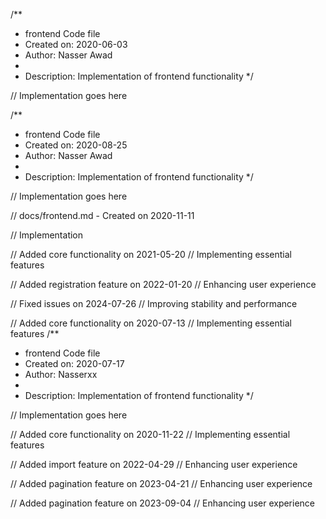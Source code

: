 /**
 * frontend Code file
 * Created on: 2020-06-03
 * Author: Nasser Awad
 *
 * Description: Implementation of frontend functionality
 */
 
// Implementation goes here

/**
 * frontend Code file
 * Created on: 2020-08-25
 * Author: Nasser Awad
 *
 * Description: Implementation of frontend functionality
 */
 
// Implementation goes here

// docs/frontend.md - Created on 2020-11-11

// Implementation

// Added core functionality on 2021-05-20
// Implementing essential features

// Added registration feature on 2022-01-20
// Enhancing user experience

// Fixed issues on 2024-07-26
// Improving stability and performance

// Added core functionality on 2020-07-13
// Implementing essential features
/**
 * frontend Code file
 * Created on: 2020-07-17
 * Author: Nasserxx
 *
 * Description: Implementation of frontend functionality
 */
 
// Implementation goes here


// Added core functionality on 2020-11-22
// Implementing essential features

// Added import feature on 2022-04-29
// Enhancing user experience

// Added pagination feature on 2023-04-21
// Enhancing user experience

// Added pagination feature on 2023-09-04
// Enhancing user experience
